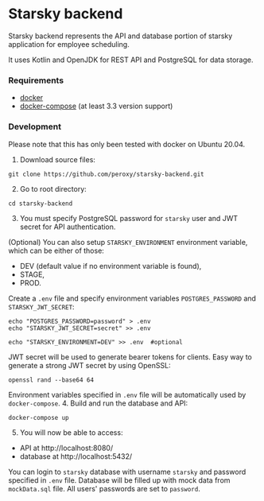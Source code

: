 # Starsky backend
Starsky backend represents the API and database portion of starsky application for employee scheduling.

It uses Kotlin and OpenJDK for REST API and PostgreSQL for data storage.

### Requirements 
- [docker](https://docs.docker.com/get-docker/) 
- [docker-compose](https://docs.docker.com/compose/install/) (at least 3.3 version support)

### Development
Please note that this has only been tested with docker on Ubuntu 20.04.
1. Download source files:
 
```shell script
git clone https://github.com/peroxy/starsky-backend.git
```

2. Go to root directory:
 
```shell script
cd starsky-backend
```

3. You must specify PostgreSQL password for `starsky` user and JWT secret for API authentication. 

(Optional) You can also setup `STARSKY_ENVIRONMENT` environment variable, which can be either of those:
- DEV (default value if no environment variable is found),
- STAGE,
- PROD.

Create a `.env` file and specify environment variables `POSTGRES_PASSWORD` and `STARSKY_JWT_SECRET`:
 
```shell script
echo "POSTGRES_PASSWORD=password" > .env
echo "STARSKY_JWT_SECRET=secret" >> .env

echo "STARSKY_ENVIRONMENT=DEV" >> .env  #optional
```
    
   JWT secret will be used to generate bearer tokens for clients. Easy way to generate a strong JWT secret by using OpenSSL:
   
```shell script
openssl rand --base64 64
```
 
   Environment variables specified in `.env` file will be automatically used by `docker-compose`.
4. Build and run the database and API:
 
```shell script
docker-compose up
```
   
5. You will now be able to access:
- API at http://localhost:8080/
- database at http://localhost:5432/ 

 
You can login to `starsky` database with username `starsky` and password specified in `.env` file.
Database will be filled up with mock data from `mockData.sql` file. All users' passwords are set to `password`.
